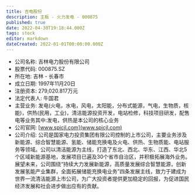 ```yaml
---
title: 吉电股份
description: 主板 - 火力发电 - 000875
published: true
date: 2022-04-30T19:18:44.000Z
tags: stock
editor: markdown
dateCreated: 2022-01-01T00:00:00.000Z
---
```


- 公司名称: 吉林电力股份有限公司
- 股票代码: 000875.SZ
- 所在地: 吉林 - 长春市
- 成立日期: 1997年11月20日
- 注册资本: 279,020.817万元
- 法定代表人: 牛国君
- 主营业务: 发电(火电，水电，风电，太阳能，分布式能源，气电，生物质，核能)，供热(民用，工业)，清洁能源投资开发，电站检修，科技项目研发，配售电等业务其中:发电，供热是本公司的核心业务
- 公司官网: [www.spicjl.com](www.spicjl.com)
- 公司介绍: 公司是国家电力投资集团有限公司控制的上市公司，主要业务涉及新能源、综合智慧能源、氢能、储能充换电及火电、供热、生物质能、电站服务等领域。公司以清洁能源为主线，打造了东北、西北、华东、江西、华北5个区域新能源基地，发展项目已遍及30个省市自治区，并积极拓展海外业务。展望未来，公司围绕“持续大力发展新能源，高质量发展综合智慧能源，创新发展氢能产业集群，全面拓展储能充换电业务”四条发展主线，致力于建成为世界一流清洁能源上市公司，为广大投资者提供更加稳定的回报，为促进国民经济发展和社会进步做出应有的贡献。


